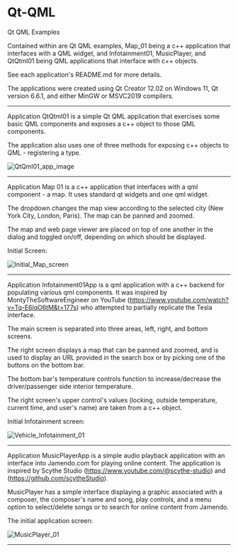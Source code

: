 # Qt-QML
 Qt QML Examples

Contained within are Qt QML examples, Map_01 being a c++ application that interfaces with a QML widget, and Infotainment01, MusicPlayer, and QtQtml01 being QML applications that interface with c++ objects.

See each application's README.md for more details.

The applications were created using Qt Creator 12.02 on Windows 11, Qt version 6.6.1, and either MinGW or MSVC2019 compilers.

---------------------------------------

Application QtQtml01 is a simple Qt QML application that exercises some basic QML components and exposes a c++ object to those QML components.

The application also uses one of three methods for exposing c++ objects to QML - registering a type.


![QtQml01_app_image](https://github.com/mystuff-us/Qt-QML/assets/160074491/8af6f150-4df3-42be-be23-cd782037902b)


---------------------------------------


Application Map 01 is a c++ application that interfaces with a qml component - a map. It uses standard qt widgets and one qml widget.

The dropdown changes the map view according to the selected city (New York City, London, Paris). The map can be panned and zoomed.

The map and web page viewer are placed on top of one another in the dialog and toggled on/off, depending on which should be displayed.

Initial Screen:

![Initial_Map_screen](https://github.com/mystuff-us/Qt-QML/assets/160074491/91a01038-c85f-446a-812f-469435b0c428)



---------------------------------------

Application Infotainment01App is a qml application with a c++ backend for populating various qml components. It was inspired by MontyTheSoftwareEngineer on YouTube (https://www.youtube.com/watch?v=Tq-E6lqO6tM&t=177s) who attempted to partially replicate the Tesla interface.

The main screen is separated into three areas, left, right, and bottom screens.

The right screen displays a map that can be panned and zoomed, and is used to display an URL provided in the search box or by picking one of the buttons on the bottom bar.

The bottom bar's temperature controls function to increase/decrease the driver/passenger side interior temperature.

The right screen's upper control's values (locking, outside temperature, current time, and user's name) are taken from a c++ object.


Initial Infotainment screen:

![Vehicle_Infotainment_01](https://github.com/mystuff-us/Qt-QML/assets/160074491/1e0e92fa-b9a3-49d0-8b7c-8cc5a530275f)


---------------------------------------


Application MusicPlayerApp is a simple audio playback application with an interface into Jamendo.com for playing online content. The application is inspired by Scythe Studio (https://www.youtube.com/@scythe-studio) and (https://github.com/scytheStudio).

MusicPlayer has a simple interface displaying a graphic associated with a composer, the composer's name and song, play controls, and a menu option to select/delete songs or to search for online content from Jamendo.


The initial application screen:

![MusicPlayer_01](https://github.com/mystuff-us/Qt-QML/assets/160074491/f85fcd53-a4ff-403a-8cac-adec4290f99c)


---------------------------------------
